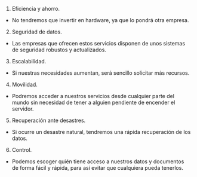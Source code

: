 1. Eficiencia y ahorro.
 - No tendremos que invertir en hardware, ya que lo pondrá otra empresa.
2. Seguridad de datos.
  - Las empresas que ofrecen estos servicios disponen de unos sistemas de seguridad robustos y actualizados.
3.  Escalabilidad.
  - Si nuestras necesidades aumentan, será sencillo solicitar más recursos.
4. Movilidad.
  - Podremos acceder a nuestros servicios desde cualquier parte del mundo sin necesidad de tener a alguien pendiente de encender el servidor.
5.  Recuperación ante desastres.
  - Si ocurre un desastre natural, tendremos una rápida recuperación de los datos.
6. Control.
  - Podemos escoger quién tiene acceso a nuestros datos y documentos de forma fácil y rápida, para así evitar que cualquiera pueda tenerlos.
